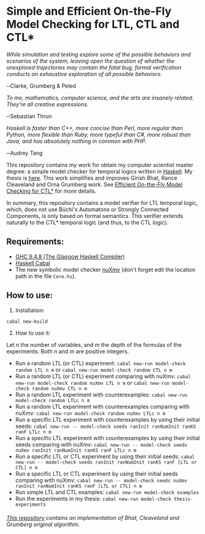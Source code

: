 # Simple and Efficient On-the-Fly Model Checking for LTL, CTL and CTL*

_While simulation and testing explore some of the possible behaviors and scenarios of the system, leaving open the question of whether the unexplored trajectories may contain the fatal bug, formal verification conducts an exhaustive exploration of all possible behaviors._

─Clarke, Grumberg & Peled


_To me, mathematics, computer science, and the arts are insanely related. They’re all creative expressions._

─Sebastian Thrun


_Haskell is faster than C++, more concise than Perl, more regular than Python, more flexible than Ruby, more typeful than C#, more robust than Java, and has absolutely nothing in common with PHP._

─Audrey Tang

This repository contains my work for obtain my computer scientist master degree: a simple model checker
for temporal logics written in [Haskell](https://www.haskell.org/).
My thesis is [here](http://132.248.9.195/ptd2018/octubre/0781565/Index.html).
This work simplifies and improves Girish Bhat, Rance Cleaveland and Orna Grumberg work.
See [Efficient On-the-Fly Model Checking for CTL*](https://www.semanticscholar.org/paper/Eecient-On-the-fly-Model-Checking-for-Ctl-Bhat-Cleaveland/e7dbc6e9ff14c98d61af98247e79a3b2058cbfff) for more details.

In summary, this repository contains a model verifier for LTL temporal logic, which, does not use Büchi's
Automatons or Strongly Connected Components, is only based on formal semantics.
This verifier extends naturally to the CTL* temporal logic (and thus, to the CTL logic).


## Requirements:

* [GHC 9.4.8 (The Glasgow Haskell Compiler)](https://www.haskell.org/ghc/)
* [Haskell Cabal](https://www.haskell.org/cabal/)
* The new symbolic model checker [nuXmv](https://nuxmv.fbk.eu/)
(don't forget edit the location path in the file `Core.hs`).

## How to use:

1. Installation:

`cabal new-build`

2. How to use it:

Let _n_ the number of variables, and _m_ the depth of the formulas of the experiments. Both
_n_ and _m_ are positive integers.

   * Run a random LTL (or CTL) experiment: `cabal new-run model-check random LTL n m` or `cabal new-run model-check random CTL n m`
   * Run a random LTL (or CTL) experiment comparing with nuXmv: `cabal new-run model-check random nuXmv LTL n m` or `cabal new-run model-check random nuXmv CTL n m`
   * Run a random LTL experiment with counterexamples: `cabal new-run model-check random LTLc n m`
   * Run a random LTL experiment with counterexamples comparing with nuXmv: `cabal new-run model-check random nuXmv LTLc n m`
   * Run a specific LTL experiment with counterexamples by using their initial seeds: `cabal new-run -- model-check seeds ranInit ranNumInit ranKS ranF LTLc n m`
   * Run a specific LTL experiment with counterexamples by using their initial seeds comparing with nuXmv: `cabal new-run -- model-check seeds nuXmv ranInit ranNumInit ranKS ranF LTLc n m`
   * Run a specific LTL or CTL experiment by using their initial seeds: `cabal new-run -- model-check seeds ranInit ranNumInit ranKS ranF [LTL or CTL] n m`
   * Run a specific LTL or CTL experiment by using their initial seeds comparing with nuXmv: `cabal new-run -- model-check seeds nuXmv ranInit ranNumInit ranKS ranF [LTL or CTL] n m`
   * Run simple LTL and CTL examples: `cabal new-run model-check examples`
   * Run the experiments in my thesis: `cabal new-run model-check thesis-experiments`

###### [This repository](https://github.com/spidermoy/OnTheFly_ModelChecking) contains an implementation of Bhat, Cleaveland and Grumberg original algorithm.
